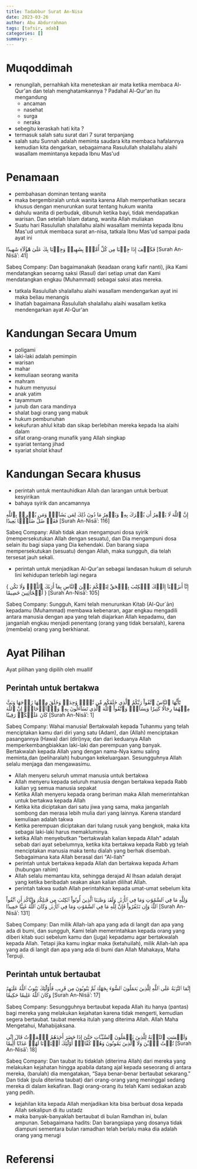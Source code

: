 ```yaml
---
title: Tadabbur Surat An-Nisa 
date: 2023-03-26
author: Abu Abdurrahman 
tags: [tafsir, adab]
categories: []
summary: -
---
```


# Muqoddimah

- renungilah, pernahkah kita meneteskan air mata ketika membaca Al-Qur'an dan telah menghatamkannya ? Padahal Al-Qur'an itu mengandung
  - ancaman
  - nasehat
  - surga
  - neraka
- sebegitu keraskah hati kita ?
- termasuk salah satu surat dari 7 surat terpanjang 
- salah satu Sunnah adalah meminta saudara kita membaca hafalannya kemudian kita dengarkan, sebagaimana Rasulullah shalallahu alaihi wasallam memintanya kepada Ibnu Mas'ud

# Penamaan

- pembahasan dominan tentang wanita
- maka bergembiralah untuk wanita karena Allah memperhatikan secara khusus dengan menurunkan surat tentang hukum wanita
- dahulu wanita di perbudak, dibunuh ketika bayi, tidak mendapatkan warisan. Dan setelah Islam datang, wanita Allah muliakan
- Suatu hari Rasulullah shalallahu alaihi wasallam meminta kepada Ibnu Mas'ud untuk membaca surat an-nisa, tatkala Ibnu Mas'ud sampai pada ayat ini

فَكَيۡفَ إِذَا جِئۡنَا مِن كُلِّ أُمَّةِۭ بِشَهِيدٖ وَجِئۡنَا بِكَ عَلَىٰ هَٰٓؤُلَآءِ شَهِيدٗا
[Surah An-Nisāʾ: 41]

Sabeq Company:
Dan bagaimanakah (keadaan orang kafir nanti), jika Kami mendatangkan seoarng saksi (Rasul) dari setiap umat dan Kami mendatangkan engkau (Muhammad) sebagai saksi atas mereka.

- tatkala Rasulullah shalallahu alaihi wasallam mendengarkan ayat ini maka beliau menangis
- lihatlah bagaimana Rasulullah shalallahu alaihi wasallam ketika mendengarkan ayat Al-Qur'an

# Kandungan Secara Umum 

- poligami
- laki-laki adalah pemimpin
- warisan
- mahar
- kemuliaan seorang wanita
- mahram
- hukum menyusui
- anak yatim
- tayammum
- junub dan cara mandinya
- shalat bagi orang yang mabuk
- hukum pembunuhan
- kekufuran ahlul kitab dan sikap berlebihan mereka kepada Isa alaihi dalam
- sifat orang-orang munafik yang Allah singkap
- syariat tentang jihad
- syariat sholat khauf

# Kandungan Secara khusus 

- perintah untuk mentauhidkan Allah dan larangan untuk berbuat kesyirikan
- bahaya syirik dan ancamannya

إِنَّ ٱللَّهَ لَا يَغۡفِرُ أَن يُشۡرَكَ بِهِۦ وَيَغۡفِرُ مَا دُونَ ذَٰلِكَ لِمَن يَشَآءُۚ وَمَن يُشۡرِكۡ بِٱللَّهِ فَقَدۡ ضَلَّ ضَلَٰلَۢا بَعِيدًا
[Surah An-Nisāʾ: 116]

Sabeq Company:
Allah tidak akan mengampuni dosa syirik (mempersekutukan Allah dengan sesuatu), dan Dia mengampuni dosa selain itu bagi siapa yang Dia kehendaki. Dan barang siapa mempersekutukan (sesuatu) dengan Allah, maka sungguh, dia telah tersesat jauh sekali.

- perintah untuk menjadikan Al-Qur'an sebagai landasan hukum di seluruh lini kehidupan terlebih lagi negara

{ إِنَّآ أَنزَلۡنَآ إِلَيۡكَ ٱلۡكِتَٰبَ بِٱلۡحَقِّ لِتَحۡكُمَ بَيۡنَ ٱلنَّاسِ بِمَآ أَرَىٰكَ ٱللَّهُۚ وَلَا تَكُن لِّلۡخَآئِنِينَ خَصِيمٗا }
[Surah An-Nisāʾ: 105]

Sabeq Company:
Sungguh, Kami telah menurunkan Kitab (Al-Qur`ān) kepadamu (Muhammad) membawa kebenaran, agar engkau mengadili antara manusia dengan apa yang telah diajarkan Allah kepadamu, dan janganlah engkau menjadi penentang (orang yang tidak bersalah), karena (membela) orang yang berkhianat.

# Ayat Pilihan

Ayat pilihan yang dipilih oleh muallif

## Perintah untuk bertakwa

 يَٰٓأَيُّهَا ٱلنَّاسُ ٱتَّقُواْ رَبَّكُمُ ٱلَّذِي خَلَقَكُم مِّن نَّفۡسٖ وَٰحِدَةٖ وَخَلَقَ مِنۡهَا زَوۡجَهَا وَبَثَّ مِنۡهُمَا رِجَالٗا كَثِيرٗا وَنِسَآءٗۚ وَٱتَّقُواْ ٱللَّهَ ٱلَّذِي تَسَآءَلُونَ بِهِۦ وَٱلۡأَرۡحَامَۚ إِنَّ ٱللَّهَ كَانَ عَلَيۡكُمۡ رَقِيبٗا
[Surah An-Nisāʾ: 1]

Sabeq Company:
Wahai manusia! Bertakwalah kepada Tuhanmu yang telah menciptakan kamu dari diri yang satu (Adam), dan (Allah) menciptakan pasangannya (Hawa) dari (diri)nya; dan dari keduanya Allah memperkembangbiakkan laki-laki dan perempuan yang banyak. Bertakwalah kepada Allah yang dengan nama-Nya kamu saling meminta,dan (peliharalah) hubungan kekeluargaan. Sesungguhnya Allah selalu menjaga dan mengawasimu.

- Allah menyeru seluruh ummat manusia untuk bertakwa
- Allah menyeru kepada seluruh manusia dengan bertakwa kepada Rabb kalian yg semua manusia sepakat
- Ketika Allah menyeru kepada orang beriman maka Allah memerintahkan untuk bertakwa kepada Allah
- Ketika kita diciptakan dari satu jiwa yang sama, maka janganlah sombong dan merasa lebih mulia dari yang lainnya. Karena standard kemuliaan adalah takwa
- Ketika perempuan diciptakan dari tulang rusuk yang bengkok, maka kita sebagai laki-laki harus memakluminya.
- ketika Allah menyebutkan "bertakwalah kalian kepada Allah" adalah sebab dari ayat sebelumnya, ketika kita bertakwa kepada Rabb yg telah menciptakan manusia maka tentu dialah yang berhak disembah. Sebagaimana kata Allah berasal dari "Al-Ilah" 
- perintah untuk bertakwa kepada Allah dan bertakwa kepada Arham (hubungan rahim)
- Allah selalu memantau kita, sehingga derajad Al Ihsan adalah derajat yang ketika beribadah seakan akan kalian dilihat Allah.
- perintah takwa sudah Allah perintahkan kepada umat-umat sebelum kita

وَلِلَّهِ مَا فِي ٱلسَّمَٰوَٰتِ وَمَا فِي ٱلۡأَرۡضِۗ وَلَقَدۡ وَصَّيۡنَا ٱلَّذِينَ أُوتُواْ ٱلۡكِتَٰبَ مِن قَبۡلِكُمۡ وَإِيَّاكُمۡ أَنِ ٱتَّقُواْ ٱللَّهَۚ وَإِن تَكۡفُرُواْ فَإِنَّ لِلَّهِ مَا فِي ٱلسَّمَٰوَٰتِ وَمَا فِي ٱلۡأَرۡضِۚ وَكَانَ ٱللَّهُ غَنِيًّا حَمِيدٗا
[Surah An-Nisāʾ: 131]

Sabeq Company:
Dan milik Allah-lah apa yang ada di langit dan apa yang ada di bumi, dan sungguh, Kami telah memerintahkan kepada orang yang diberi kitab suci sebelum kamu dan (juga) kepadamu agar bertakwalah kepada Allah. Tetapi jika kamu ingkar maka (ketahuilah), milik Allah-lah apa yang ada di langit dan apa yang ada di bumi dan Allah Mahakaya, Maha Terpuji.

##  Perintah untuk bertaubat 

إِنَّمَا ٱلتَّوۡبَةُ عَلَى ٱللَّهِ لِلَّذِينَ يَعۡمَلُونَ ٱلسُّوٓءَ بِجَهَٰلَةٖ ثُمَّ يَتُوبُونَ مِن قَرِيبٖ فَأُوْلَٰٓئِكَ يَتُوبُ ٱللَّهُ عَلَيۡهِمۡۗ وَكَانَ ٱللَّهُ عَلِيمًا حَكِيمٗا
[Surah An-Nisāʾ: 17]

Sabeq Company:
Sesungguhnya bertaubat kepada Allah itu hanya (pantas) bagi mereka yang melakukan kejahatan karena tidak mengerti, kemudian segera bertaubat. taubat mereka itulah yang diterima Allah. Allah Maha Mengetahui, Mahabijaksana.

وَلَيۡسَتِ ٱلتَّوۡبَةُ لِلَّذِينَ يَعۡمَلُونَ ٱلسَّيِّـَٔاتِ حَتَّىٰٓ إِذَا حَضَرَ أَحَدَهُمُ ٱلۡمَوۡتُ قَالَ إِنِّي تُبۡتُ ٱلۡـَٰٔنَ وَلَا ٱلَّذِينَ يَمُوتُونَ وَهُمۡ كُفَّارٌۚ أُوْلَٰٓئِكَ أَعۡتَدۡنَا لَهُمۡ عَذَابًا أَلِيمٗا
[Surah An-Nisāʾ: 18]

Sabeq Company:
Dan taubat itu tidaklah (diterima Allah) dari mereka yang melakukan kejahatan hingga apabila datang ajal kepada seseorang di antara mereka, (barulah) dia mengatakan, “Saya benar-benar bertaubat sekarang.” Dan tidak (pula diterima taubat) dari orang-orang yang meninggal sedang mereka di dalam kekafiran. Bagi orang-orang itu telah Kami sediakan azab yang pedih.

- kejahilan kita kepada Allah menjadikan kita bisa berbuat dosa kepada Allah sekalipun di itu ustadz
- maka banyak-banyaklah bertaubat di bulan Ramdhan ini, bulan ampunan. Sebagaimana hadits: Dan barangsiapa yang dosanya tidak diampuni sementara bulan ramadhan telah berlalu maka dia adalah orang yang merugi



# Referensi